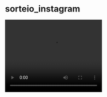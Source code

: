 # sorteio_instagram

<video width="320" height="240" controls>
  <source src="https://github.com/AthosVinicius/sorteio_instagram/blob/main/sorteio.mp4" type="video/mp4">
  Seu navegador não suporta a tag de vídeo.
</video>
